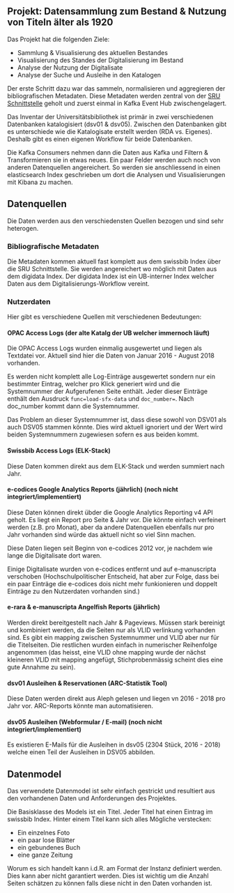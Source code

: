 ## Projekt: Datensammlung zum Bestand & Nutzung von Titeln älter als 1920

Das Projekt hat die folgenden Ziele:

- Sammlung & Visualisierung des aktuellen Bestandes
- Visualisierung des Standes der Digitalisierung im Bestand
- Analyse der Nutzung der Digitalisate
- Analyse der Suche und Ausleihe in den Katalogen

Der erste Schritt dazu war das sammeln, normalisieren und aggregieren der
bibliografischen Metadaten. Diese Metadaten werden zentral von der 
[SRU Schnittstelle](https://sru.swissbib.ch) geholt und zuerst einmal 
in Kafka Event Hub zwischengelagert.

Das Inventar der Universitätsbibliothek ist primär in zwei verschiedenen Datenbanken 
katalogisiert (dsv01 & dsv05). Zwischen den Datenbanken gibt es unterschiede wie 
die Katalogisate erstellt werden (RDA vs. Eigenes). Deshalb gibt es einen eigenen Workflow für 
beide Datenbanken.

Die Kafka Consumers nehmen dann die Daten aus Kafka und Filtern & Transformieren sie in etwas neues. 
Ein paar Felder werden auch noch von anderen Datenquellen angereichert. So werden sie 
anschliessend in einen elasticsearch Index geschrieben um dort die Analysen und Visualisierungen mit
Kibana zu machen.

## Datenquellen
Die Daten werden aus den verschiedensten Quellen bezogen und sind sehr heterogen.

### Bibliografische Metadaten
Die Metadaten kommen aktuell fast komplett aus dem swissbib Index über die SRU Schnittstelle. Sie werden angereichert wo möglich
mit Daten aus dem digidata Index. Der digidata Index ist ein UB-interner Index welcher Daten aus dem 
Digitalisierungs-Workflow vereint.

### Nutzerdaten
Hier gibt es verschiedene Quellen mit verschiedenen Bedeutungen:

#### OPAC Access Logs (der alte Katalg der UB welcher immernoch läuft)
Die OPAC Access Logs wurden einmalig ausgewertet und liegen als Textdatei vor. Aktuell sind hier die Daten von Januar 2016 - August 2018 vorhanden.

Es werden nicht komplett alle Log-Einträge ausgewertet sondern nur ein bestimmter Eintrag, welcher pro Klick generiert wird
und die Systemnummer der Aufgerufenen Seite enthält. Jeder dieser Einträge enthält den Ausdruck `func=load-sfx-data` und `doc_number=`. Nach doc_number kommt dann die Systemnummer.

Das Problem an dieser Systemnummer ist, dass diese sowohl von DSV01 als auch DSV05 stammen könnte. Dies wird aktuell ignoriert und der Wert wird beiden Systemnummern zugewiesen sofern es aus beiden kommt.

#### Swissbib Access Logs (ELK-Stack)
Diese Daten kommen direkt aus dem ELK-Stack und werden summiert nach Jahr. 

#### e-codices Google Analytics Reports (jährlich) (noch nicht integriert/implementiert)
Diese Daten können direkt übder die Google Analytics Reporting v4 API geholt. Es liegt ein Report pro Seite & Jahr vor.
Die könnte einfach verfeinert werden (z.B. pro Monat), aber da andere Datenquellen ebenfalls nur pro Jahr vorhanden sind würde das aktuell nicht so viel Sinn machen. 

Diese Daten liegen seit Beginn von e-codices 2012 vor, je nachdem wie lange die Digitalisate dort waren.

Einige Digitalisate wurden von e-codices entfernt und auf e-manuscripta verschoben (Hochschulpolitischer Entscheid, hat aber zur Folge, dass bei ein paar Einträge die e-codices dois nicht mehr funkionieren und doppelt Einträge zu den Nutzerdaten vorhanden sind.)
#### e-rara & e-manuscripta Angelfish Reports (jährlich)
Werden direkt bereitgestellt nach Jahr & Pageviews. Müssen stark bereinigt und kombiniert werden, da die Seiten nur als VLID
verlinkung vorhanden sind. Es gibt ein mapping zwischen Systemnummer und VLID aber nur für die Titelseiten. Die restlichen wurden einfach in numerischer Reihenfolge angenommen (das heisst, eine VLID ohne mapping wurde der nächst kleineren VLID mit mapping angefügt, Stichprobenmässig scheint dies eine gute Annahme zu sein).

#### dsv01 Ausleihen & Reservationen (ARC-Statistik Tool)
Diese Daten werden direkt aus Aleph gelesen und liegen vn 2016 - 2018 pro Jahr vor. ARC-Reports könnte man automatisieren.

#### dsv05 Ausleihen (Webformular / E-mail) (noch nicht integriert/implementiert)
Es existieren E-Mails für die Ausleihen in dsv05 (2304 Stück, 2016 - 2018) welche einen Teil der Ausleihen in DSV05 abbilden.

## Datenmodel
Das verwendete Datenmodel ist sehr einfach gestrickt und resultiert aus den vorhandenen Daten und Anforderungen des Projektes.

Die Basisklasse des Models ist ein Titel. Jeder Titel hat einen Eintrag im swissbib Index. Hinter einem Titel kann sich alles
Mögliche verstecken:

- Ein einzelnes Foto
- ein paar lose Blätter
- ein gebundenes Buch
- eine ganze Zeitung

Worum es sich handelt kann i.d.R. am Format der Instanz definiert werden. Dies kann aber nicht garantiert werden. Dies ist 
wichtig um die Anzahl Seiten schätzen zu können falls diese nicht in den Daten vorhanden ist.

